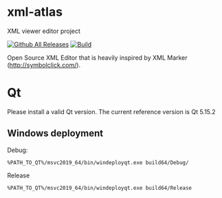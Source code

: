 # xml-atlas
XML viewer editor project


[![Github All Releases](https://img.shields.io/github/downloads/glaure/xml-atlas/total)]()
[![Build](https://github.com/glaure/xml-atlas/actions/workflows/app_xml_atlas_ci.yml/badge.svg)](https://github.com/glaure/xml-atlas/actions/workflows/app_xml_atlas_ci.yml)

Open Source XML Editor that is heavily inspired by XML Marker (http://symbolclick.com/).



# Qt

Please install a valid Qt version.
The current reference version is Qt 5.15.2

## Windows deployment

Debug:

```
%PATH_TO_QT%/msvc2019_64/bin/windeployqt.exe build64/Debug/
```

Release

```
%PATH_TO_QT%/msvc2019_64/bin/windeployqt.exe build64/Release
```
